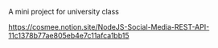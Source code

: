 A mini project for university class

https://cosmee.notion.site/NodeJS-Social-Media-REST-API-11c1378b77ae805eb4e7c11afca1bb15
